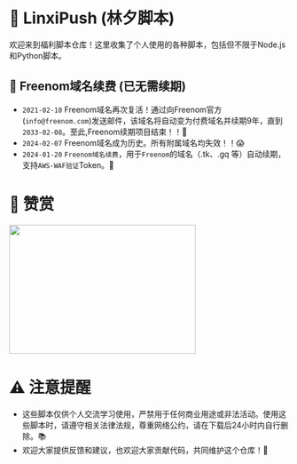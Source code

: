 # 🌟 LinxiPush (林夕脚本)

欢迎来到福利脚本仓库！这里收集了个人使用的各种脚本，包括但不限于Node.js和Python脚本。

## 🔄 Freenom域名续费 (已无需续期)
- `2021-02-10` Freenom域名再次复活！通过向Freenom官方(`info@freenom.com`)发送邮件，该域名将自动变为付费域名并续期9年，直到`2033-02-08`。至此,Freenom续期项目结束！！🎉
- `2024-02-07` Freenom域名成为历史。所有附属域名均失效！！😱
- `2024-01-20` `Freenom域名续费`，用于`Freenom`的域名（.tk、.gq 等）自动续期，支持`AWS-WAF验证`Token。🔄

# 💖 赞赏
<img src="https://github.com/linxi-520/LinxiPush/blob/main/img/yzsm.png" height="232" width="336">


# ⚠️ 注意提醒
- 这些脚本仅供个人交流学习使用，严禁用于任何商业用途或非法活动。使用这些脚本时，请遵守相关法律法规，尊重网络公约，请在下载后24小时内自行删除。📚
- 欢迎大家提供反馈和建议，也欢迎大家贡献代码，共同维护这个仓库！🙌
